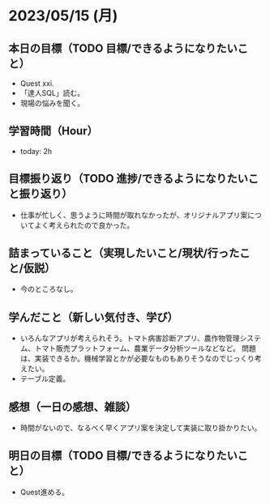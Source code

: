 # 2023/05/15 (月)

## 本日の目標（TODO 目標/できるようになりたいこと）

- Quest xxi.
- 「達人SQL」読む。
- 現場の悩みを聞く。

## 学習時間（Hour）

- today: 2h

## 目標振り返り（TODO 進捗/できるようになりたいこと振り返り）

- 仕事が忙しく、思うように時間が取れなかったが、オリジナルアプリ案についてよく考えられたので良かった。

## 詰まっていること（実現したいこと/現状/行ったこと/仮説）

- 今のところなし。

## 学んだこと（新しい気付き、学び）

- いろんなアプリが考えられそう。トマト病害診断アプリ、農作物管理システム、トマト販売プラットフォーム、農業データ分析ツールなどなど。
問題は、実装できるか。機械学習とかが必要なものもありそうなのでじっくり考えたい。
- テーブル定義。

## 感想（一日の感想、雑談）

- 時間がないので、なるべく早くアプリ案を決定して実装に取り掛かりたい。

## 明日の目標（TODO 目標/できるようになりたいこと）

- Quest進める。
